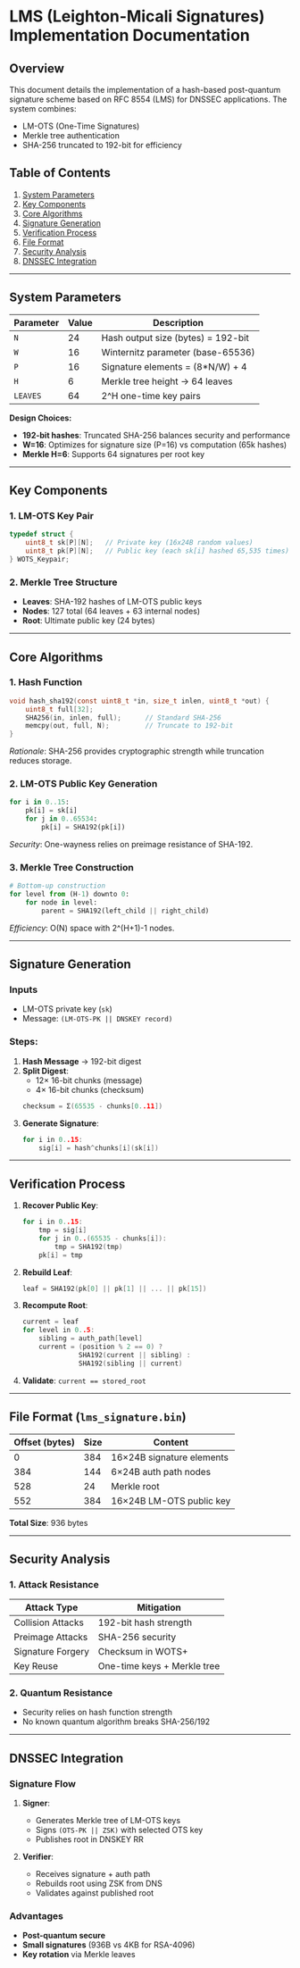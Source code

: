 


# LMS (Leighton-Micali Signatures) Implementation Documentation

## Overview
This document details the implementation of a hash-based post-quantum signature scheme based on RFC 8554 (LMS) for DNSSEC applications. The system combines:
- LM-OTS (One-Time Signatures)
- Merkle tree authentication
- SHA-256 truncated to 192-bit for efficiency

## Table of Contents
1. [System Parameters](#system-parameters)
2. [Key Components](#key-components)
3. [Core Algorithms](#core-algorithms)
4. [Signature Generation](#signature-generation)
5. [Verification Process](#verification-process)
6. [File Format](#file-format)
7. [Security Analysis](#security-analysis)
8. [DNSSEC Integration](#dnssec-integration)

---

## System Parameters

| Parameter | Value | Description |
|-----------|-------|-------------|
| `N`       | 24    | Hash output size (bytes) = 192-bit |
| `W`       | 16    | Winternitz parameter (base-65536) |
| `P`       | 16    | Signature elements = (8*N/W) + 4 |
| `H`       | 6     | Merkle tree height → 64 leaves |
| `LEAVES`  | 64    | 2^H one-time key pairs |

**Design Choices:**
- **192-bit hashes**: Truncated SHA-256 balances security and performance
- **W=16**: Optimizes for signature size (P=16) vs computation (65k hashes)
- **Merkle H=6**: Supports 64 signatures per root key

---

## Key Components

### 1. LM-OTS Key Pair
```c
typedef struct {
    uint8_t sk[P][N];   // Private key (16x24B random values)
    uint8_t pk[P][N];   // Public key (each sk[i] hashed 65,535 times)
} WOTS_Keypair;
```

### 2. Merkle Tree Structure
- **Leaves**: SHA-192 hashes of LM-OTS public keys
- **Nodes**: 127 total (64 leaves + 63 internal nodes)
- **Root**: Ultimate public key (24 bytes)

---

## Core Algorithms

### 1. Hash Function
```c
void hash_sha192(const uint8_t *in, size_t inlen, uint8_t *out) {
    uint8_t full[32];
    SHA256(in, inlen, full);      // Standard SHA-256
    memcpy(out, full, N);         // Truncate to 192-bit
}
```
*Rationale*: SHA-256 provides cryptographic strength while truncation reduces storage.

### 2. LM-OTS Public Key Generation
```python
for i in 0..15:
    pk[i] = sk[i]
    for j in 0..65534:
        pk[i] = SHA192(pk[i])
```
*Security*: One-wayness relies on preimage resistance of SHA-192.

### 3. Merkle Tree Construction
```python
# Bottom-up construction
for level from (H-1) downto 0:
    for node in level:
        parent = SHA192(left_child || right_child)
```
*Efficiency*: O(N) space with 2^(H+1)-1 nodes.

---

## Signature Generation

### Inputs
- LM-OTS private key (`sk`)
- Message: `(LM-OTS-PK || DNSKEY record)`

### Steps:
1. **Hash Message** → 192-bit digest
2. **Split Digest**:
   - 12× 16-bit chunks (message)
   - 4× 16-bit chunks (checksum)
   ```c
   checksum = Σ(65535 - chunks[0..11])
   ```
3. **Generate Signature**:
   ```c
   for i in 0..15:
       sig[i] = hash^chunks[i](sk[i])
   ```

---

## Verification Process

1. **Recover Public Key**:
   ```c
   for i in 0..15:
       tmp = sig[i]
       for j in 0..(65535 - chunks[i]):
           tmp = SHA192(tmp)
       pk[i] = tmp
   ```
2. **Rebuild Leaf**:
   ```c
   leaf = SHA192(pk[0] || pk[1] || ... || pk[15])
   ```
3. **Recompute Root**:
   ```c
   current = leaf
   for level in 0..5:
       sibling = auth_path[level]
       current = (position % 2 == 0) ? 
                 SHA192(current || sibling) : 
                 SHA192(sibling || current)
   ```
4. **Validate**: `current == stored_root`

---

## File Format (`lms_signature.bin`)

| Offset (bytes) | Size       | Content                  |
|----------------|------------|--------------------------|
| 0              | 384        | 16×24B signature elements|
| 384            | 144        | 6×24B auth path nodes    |
| 528            | 24         | Merkle root              |
| 552            | 384        | 16×24B LM-OTS public key |

**Total Size**: 936 bytes

---

## Security Analysis

### 1. Attack Resistance
| Attack Type          | Mitigation |
|----------------------|------------|
| Collision Attacks    | 192-bit hash strength |
| Preimage Attacks     | SHA-256 security |
| Signature Forgery    | Checksum in WOTS+ |
| Key Reuse           | One-time keys + Merkle tree |

### 2. Quantum Resistance
- Security relies on hash function strength
- No known quantum algorithm breaks SHA-256/192

---

## DNSSEC Integration

### Signature Flow
1. **Signer**:
   - Generates Merkle tree of LM-OTS keys
   - Signs `(OTS-PK || ZSK)` with selected OTS key
   - Publishes root in DNSKEY RR

2. **Verifier**:
   - Receives signature + auth path
   - Rebuilds root using ZSK from DNS
   - Validates against published root

### Advantages
- **Post-quantum secure**
- **Small signatures** (936B vs 4KB for RSA-4096)
- **Key rotation** via Merkle leaves

